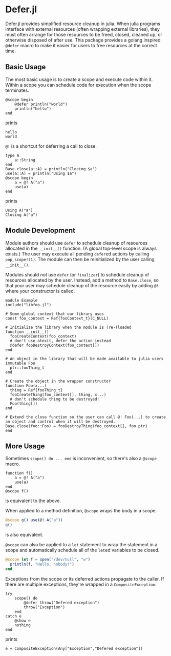 # Defer.jl
Defer.jl provides simplified resource cleanup in julia.  When julia programs interface with external resources (often 
wrapping external libraries), they must often arrange for those resources to be freed, closed, cleaned up, or otherwise 
disposed of after use.  This package provides a golang inspired `@defer` macro to make it easier for users to free resources
at the correct time.

## Basic Usage
The most basic usage is to create a scope and execute code within it.  Within a scope you can schedule code for execution when the scope terminates.
```
@scope begin
    @defer println("world")
    println("hello")
end
```
prints
```
hello
world
```

`@!` is a shortcut for deferring a call to close.
```
type A
    a::String
end
Base.close(a::A) = println("Closing $a")
use(a::A) = println("Using $a")
@scope begin
    a = @! A("a")
    use(a)
end
```
prints
```
Using A("a")
Closing A("a")
```

## Module Development
Module authors should use `defer` to schedule cleanup of resources allocated in the `__init__()` function.  (A global 
top-level scope is always exists.)  The user may execute all pending `defer`ed actions by calling `pop_scope!(1)`.  The 
module can then be reinitialized by the user calling `__init__()`.

Modules should *not* use `defer` (or `finalizer`) to schedule cleanup of resources allocated by the user.  Instead, add a 
method to `Base.close`, so that your user may schedule cleanup of the resource easily by adding `@!` where your constructor
is called.

```
module Example
include("libfoo.jl")

# Some global context that our library uses
const foo_context = Ref{fooContext_t}(C_NULL)

# Initialize the library when the module is (re-)loaded
function __init__()
  fooCreateContext(foo_context)
  # don't use atexit, defer the action instead
  @defer fooDestroyContext(foo_context[])
end

# An object in the library that will be made available to julia users
immutable Foo
  ptr::fooThing_t
end

# Create the object in the wrapper constructor
function Foo(x...)
  thing = Ref{fooThing_t}
  fooCreateThing(foo_context[], thing, x...)
  # don't schedule thing to be destroyed!
  Foo(thing[])
end

# Extend the close function so the user can call @! Foo(...) to create an object and control when it will be destroyed.
Base.close(foo::Foo) = fooDestroyThing(foo_context[], foo.ptr)
end
```

## More Usage

Sometimes `scope() do ... end` is inconvenient, so there's also a `@scope` macro.
```
function f()
    a = @! A("a")
    use(a)
end
@scope f()
```
is equivalent to the above.

When applied to a method definition, `@scope` wraps the body in a scope.
```julia
@scope g() use(@! A("a"))
g()
```
is also equivalent.

`@scope` can also be applied to a `let` statement to wrap the statement in a scope
and automatically schedule all of the `let`ed variables to be closed.
```julia
@scope let f = open("/dev/null", "w")
  println(f, "Hello, nobody!")
end
```

Exceptions from the scope or its deferred actions propagate to the caller.  If there are multiple exceptions, they're wrapped in a
`CompositeException`.
```
try
    scope() do
        @defer throw("Defered exception")
        throw("Exception")
    end
catch e
    @show e
    nothing
end
```
prints
```
e = CompositeException(Any["Exception","Defered exception"])
```
